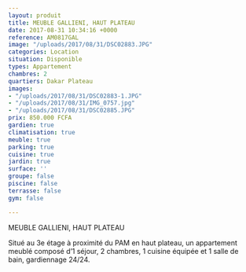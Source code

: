 ```yaml
---
layout: produit
title: MEUBLE GALLIENI, HAUT PLATEAU
date: 2017-08-31 10:34:16 +0000
reference: AM0817GAL
image: "/uploads/2017/08/31/DSC02883.JPG"
categories: Location
situation: Disponible
types: Appartement
chambres: 2
quartiers: Dakar Plateau
images:
- "/uploads/2017/08/31/DSC02883-1.JPG"
- "/uploads/2017/08/31/IMG_0757.jpg"
- "/uploads/2017/08/31/DSC02885.JPG"
prix: 850.000 FCFA
gardien: true
climatisation: true
meuble: true
parking: true
cuisine: true
jardin: true
surface: ''
groupe: false
piscine: false
terrasse: false
gym: false

---
```



MEUBLE GALLIENI, HAUT PLATEAU

Situé au 3e étage à proximité du PAM en haut plateau, un appartement meublé composé d’1 séjour, 2 chambres, 1 cuisine équipée et 1 salle de bain, gardiennage 24/24.